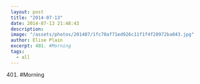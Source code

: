 ```yaml
---
layout: post
title: "2014-07-13"
date: 2014-07-13 21:48:43
description: 
image: "/assets/photos/201407/1fc70af71ed926c11f1f4f28972ba043.jpg"
author: Elise Plain
excerpt: 401. #Morning
tags: 
  - all
---
```


401. #Morning
<p></p>

